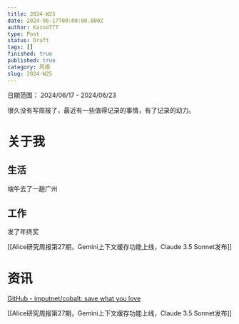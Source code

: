 ```yaml
---
title: 2024-W25
date: 2024-06-17T00:00:00.000Z
author: KazooTTT
type: Post
status: Draft
tags: []
finished: true
published: true
category: 周报
slug: 2024-W25
---
```


日期范围： 2024/06/17 - 2024/06/23

很久没有写周报了，最近有一些值得记录的事情，有了记录的动力。

# 关于我

## 生活

端午去了一趟广州

## 工作

发了年终奖

[[Alice研究周报第27期，Gemini上下文缓存功能上线，Claude 3.5 Sonnet发布]]

# 资讯

[GitHub - imputnet/cobalt: save what you love](https://github.com/imputnet/cobalt)

[[Alice研究周报第27期，Gemini上下文缓存功能上线，Claude 3.5 Sonnet发布]]
